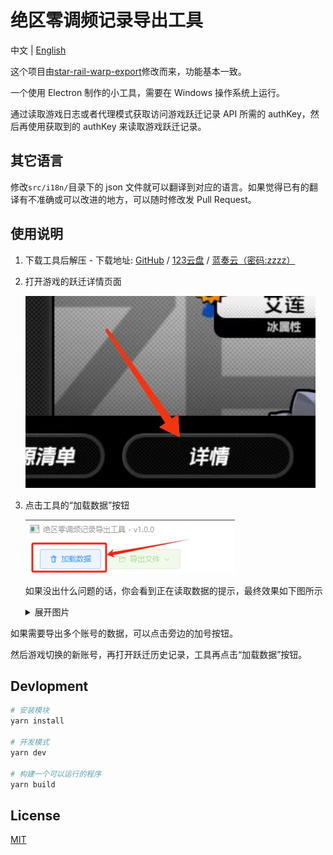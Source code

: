 # 绝区零调频记录导出工具

中文 | [English](https://github.com/earthjasonlin/zzz-signal-search-export/blob/main/docs/README_EN.md)

这个项目由[star-rail-warp-export](https://github.com/biuuu/star-rail-warp-export/)修改而来，功能基本一致。

一个使用 Electron 制作的小工具，需要在 Windows 操作系统上运行。

通过读取游戏日志或者代理模式获取访问游戏跃迁记录 API 所需的 authKey，然后再使用获取到的 authKey 来读取游戏跃迁记录。

## 其它语言

修改`src/i18n/`目录下的 json 文件就可以翻译到对应的语言。如果觉得已有的翻译有不准确或可以改进的地方，可以随时修改发 Pull Request。

## 使用说明

1. 下载工具后解压 - 下载地址: [GitHub](https://github.com/earthjasonlin/zzz-signal-search-export/releases/latest/download/ZzzSignalSearchExport.zip) / [123云盘](https://www.123pan.com/s/Vs9uVv-ShhE.html) / [蓝奏云（密码:zzzz）](https://www.lanzouh.com/b00eewtvxa)
2. 打开游戏的跃迁详情页面

   ![详情页面](/docs/wish-history.jpg)

3. 点击工具的“加载数据”按钮

   ![加载数据](/docs/load-data.png)

   如果没出什么问题的话，你会看到正在读取数据的提示，最终效果如下图所示

   <details>
    <summary>展开图片</summary>

   ![预览](/docs/preview.png)

   </details>

如果需要导出多个账号的数据，可以点击旁边的加号按钮。

然后游戏切换的新账号，再打开跃迁历史记录，工具再点击“加载数据”按钮。

## Devlopment

```bash
# 安装模块
yarn install

# 开发模式
yarn dev

# 构建一个可以运行的程序
yarn build
```

## License

[MIT](https://github.com/earthjasonlin/zzz-signal-search-export/blob/main/LICENSE)
